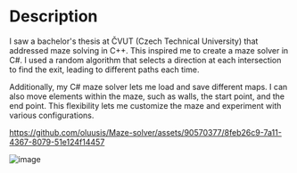 # Description

I saw a bachelor's thesis at ČVUT (Czech Technical University) that addressed maze solving in C++. This inspired me to create a maze solver in C#. I used a random algorithm that selects a direction at each intersection to find the exit, leading to different paths each time.

Additionally, my C# maze solver lets me load and save different maps. I can also move elements within the maze, such as walls, the start point, and the end point. This flexibility lets me customize the maze and experiment with various configurations.


https://github.com/oluusis/Maze-solver/assets/90570377/8feb26c9-7a11-4367-8079-51e124f14457

![image](https://github.com/oluusis/Maze-solver/assets/90570377/dd3848ef-3dcd-444e-9096-f43e362a9741)






